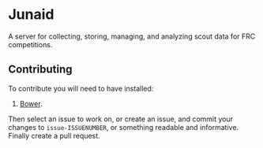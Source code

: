 # Junaid  
A server for collecting, storing, managing, and analyzing scout data for FRC competitions.

## Contributing
To contribute you will need to have installed:

1. [Bower](http://bower.io).

Then select an issue to work on, or create an issue, and commit your changes to
 `issue-ISSUENUMBER`, or something readable and informative. Finally create a 
pull request.
